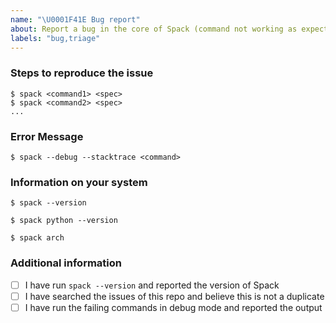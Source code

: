 ```yaml
---
name: "\U0001F41E Bug report"
about: Report a bug in the core of Spack (command not working as expected, etc.)
labels: "bug,triage"
---
```


<!-- Explain, in a clear and concise way, the command you ran and the result you were trying to achieve.
Example: "I ran `spack find` to list all the installed packages and ..." -->

### Steps to reproduce the issue

```console
$ spack <command1> <spec>
$ spack <command2> <spec>
...
```

### Error Message

<!-- If Spack reported an error, provide the error message. If it did not report an error but the output appears incorrect, provide the incorrect output. If there was no error message and no output but the result is incorrect, describe how it does not match what you expect. -->
```console
$ spack --debug --stacktrace <command>
```

### Information on your system

<!-- Please include the output of the following commands: -->
```console
$ spack --version

$ spack python --version

$ spack arch

```

<!-- If you have any relevant configuration detail (custom `packages.yaml` or `modules.yaml`, etc.) you can add that here as well. -->

### Additional information

<!-- These boxes can be checked by replacing [ ] with [x] or by clicking them after submitting the issue. -->
- [ ] I have run `spack --version` and reported the version of Spack
- [ ] I have searched the issues of this repo and believe this is not a duplicate
- [ ] I have run the failing commands in debug mode and reported the output

<!-- We encourage you to try, as much as possible, to reduce your problem to the minimal example that still reproduces the issue. That would help us a lot in fixing it quickly and effectively!

If you want to ask a question about the tool (how to use it, what it can currently do, etc.), try the `#general` channel on our Slack first. We have a welcoming community and chances are you'll get your reply faster and without opening an issue.

Other than that, thanks for taking the time to contribute to Spack! -->
